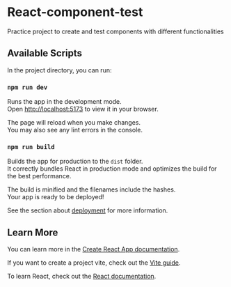 # React-component-test
Practice project to create and test components with different functionalities

## Available Scripts

In the project directory, you can run:

### `npm run dev`

Runs the app in the development mode.\
Open [http://localhost:5173](http://localhost:5173) to view it in your browser.

The page will reload when you make changes.\
You may also see any lint errors in the console.

### `npm run build`

Builds the app for production to the `dist` folder.\
It correctly bundles React in production mode and optimizes the build for the best performance.

The build is minified and the filenames include the hashes.\
Your app is ready to be deployed!

See the section about [deployment](https://create-react-app.dev/docs/deployment/) for more information.

## Learn More

You can learn more in the [Create React App documentation](https://create-react-app.dev/docs/getting-started/).

If you want to create a project vite, check out the [Vite guide](https://vitejs.dev/guide/).

To learn React, check out the [React documentation](https://reactjs.org/).